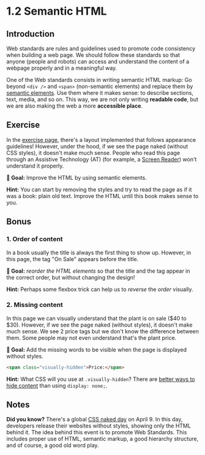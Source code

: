 # 1.2 Semantic HTML

## Introduction

Web standards are rules and guidelines used to promote code consistency when building a web page. We should follow these standards so that anyone (people and robots) can access and understand the content of a webpage properly and in a meaningful way.

One of the Web standards consists in writing semantic HTML markup: Go beyond `<div />` and `<span>` (non-semantic elements) and replace them by [semantic elements](https://developer.mozilla.org/en-US/docs/Web/HTML/Element). Use them where it makes sense: to describe sections, text, media, and so on. This way, we are not only writing **readable code**, but we are also making the web a more **accessible place**.

## Exercise

In the [exercise page](../exercises/1.2.html),
there's a layout implemented that follows appearance guidelines!
However, under the hood, if we see the page naked (without CSS styles), it doesn't make much sense.
People who read this page through an Assistive Technology (AT) (for example, a [Screen Reader](https://developer.mozilla.org/en-US/docs/Glossary/Screen_reader)) won't understand it properly.

**🎯 Goal:** Improve the HTML by using semantic elements.

**Hint:** You can start by removing the styles and try to read the page as if it was a book: plain old text. Improve the HTML until this book makes sense to you.

## Bonus

### 1. Order of content

In a book usually the title is always the first thing to show up. However, in this page, the tag "On Sale" appears before the title.

**🎯 Goal:** _reorder the HTML elements_ so that the title and the tag appear in the correct order, but without changing the design!

**Hint:** Perhaps some flexbox trick can help us to _reverse_ the _order_ visually.

### 2. Missing content

In this page we can visually understand that the plant is on sale ($40 to $30). However, if we see the page naked (without styles), it doesn't make much sense. We see 2 price tags but we don't know the difference between them. Some people may not even understand that's the plant price.

**🎯 Goal:** Add the missing words to be visible when the page is displayed without styles.

```html
<span class="visually-hidden">Price:</span>
```

**Hint:** What CSS will you use at `.visually-hidden`? There are [better ways to hide content](https://a11yproject.com/posts/how-to-hide-content/) than using `display: none;`.

## Notes

**Did you know?** There's a global [CSS naked day](https://css-naked-day.github.io/) on April 9. In this day, developers release their websites without styles, showing only the HTML behind it. The idea behind this event is to promote Web Standards. This includes proper use of HTML, semantic markup, a good hierarchy structure, and of course, a good old word play.
